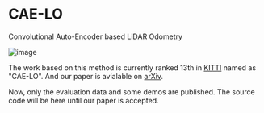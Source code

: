 # CAE-LO
Convolutional Auto-Encoder based LiDAR Odometry

![image](https://github.com/SRainGit/CAE-LO/blob/master/Docs/CAE-LO%20method%20overview.png)

The work based on this method is currently ranked 13th in [KITTI](http://www.cvlibs.net/datasets/kitti/eval_odometry.php) named as "CAE-LO". And our paper is avialable on [arXiv](https://arxiv.org/abs/2001.01354).

Now, only the evaluation data and some demos are published. The source code will be here until our paper is accepted.
